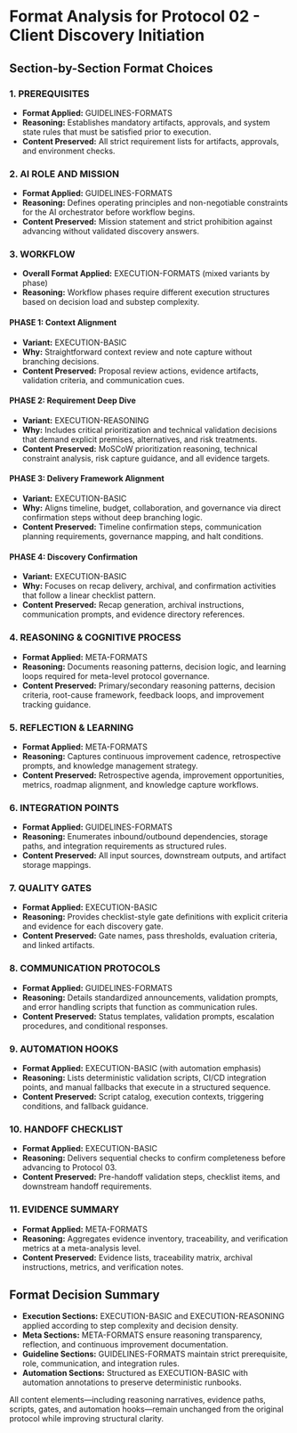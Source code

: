 # Format Analysis for Protocol 02 - Client Discovery Initiation

## Section-by-Section Format Choices

### 1. PREREQUISITES
- **Format Applied:** GUIDELINES-FORMATS
- **Reasoning:** Establishes mandatory artifacts, approvals, and system state rules that must be satisfied prior to execution.
- **Content Preserved:** All strict requirement lists for artifacts, approvals, and environment checks.

### 2. AI ROLE AND MISSION
- **Format Applied:** GUIDELINES-FORMATS
- **Reasoning:** Defines operating principles and non-negotiable constraints for the AI orchestrator before workflow begins.
- **Content Preserved:** Mission statement and strict prohibition against advancing without validated discovery answers.

### 3. WORKFLOW
- **Overall Format Applied:** EXECUTION-FORMATS (mixed variants by phase)
- **Reasoning:** Workflow phases require different execution structures based on decision load and substep complexity.

#### PHASE 1: Context Alignment
- **Variant:** EXECUTION-BASIC
- **Why:** Straightforward context review and note capture without branching decisions.
- **Content Preserved:** Proposal review actions, evidence artifacts, validation criteria, and communication cues.

#### PHASE 2: Requirement Deep Dive
- **Variant:** EXECUTION-REASONING
- **Why:** Includes critical prioritization and technical validation decisions that demand explicit premises, alternatives, and risk treatments.
- **Content Preserved:** MoSCoW prioritization reasoning, technical constraint analysis, risk capture guidance, and all evidence targets.

#### PHASE 3: Delivery Framework Alignment
- **Variant:** EXECUTION-BASIC
- **Why:** Aligns timeline, budget, collaboration, and governance via direct confirmation steps without deep branching logic.
- **Content Preserved:** Timeline confirmation steps, communication planning requirements, governance mapping, and halt conditions.

#### PHASE 4: Discovery Confirmation
- **Variant:** EXECUTION-BASIC
- **Why:** Focuses on recap delivery, archival, and confirmation activities that follow a linear checklist pattern.
- **Content Preserved:** Recap generation, archival instructions, communication prompts, and evidence directory references.

### 4. REASONING & COGNITIVE PROCESS
- **Format Applied:** META-FORMATS
- **Reasoning:** Documents reasoning patterns, decision logic, and learning loops required for meta-level protocol governance.
- **Content Preserved:** Primary/secondary reasoning patterns, decision criteria, root-cause framework, feedback loops, and improvement tracking guidance.

### 5. REFLECTION & LEARNING
- **Format Applied:** META-FORMATS
- **Reasoning:** Captures continuous improvement cadence, retrospective prompts, and knowledge management strategy.
- **Content Preserved:** Retrospective agenda, improvement opportunities, metrics, roadmap alignment, and knowledge capture workflows.

### 6. INTEGRATION POINTS
- **Format Applied:** GUIDELINES-FORMATS
- **Reasoning:** Enumerates inbound/outbound dependencies, storage paths, and integration requirements as structured rules.
- **Content Preserved:** All input sources, downstream outputs, and artifact storage mappings.

### 7. QUALITY GATES
- **Format Applied:** EXECUTION-BASIC
- **Reasoning:** Provides checklist-style gate definitions with explicit criteria and evidence for each discovery gate.
- **Content Preserved:** Gate names, pass thresholds, evaluation criteria, and linked artifacts.

### 8. COMMUNICATION PROTOCOLS
- **Format Applied:** GUIDELINES-FORMATS
- **Reasoning:** Details standardized announcements, validation prompts, and error handling scripts that function as communication rules.
- **Content Preserved:** Status templates, validation prompts, escalation procedures, and conditional responses.

### 9. AUTOMATION HOOKS
- **Format Applied:** EXECUTION-BASIC (with automation emphasis)
- **Reasoning:** Lists deterministic validation scripts, CI/CD integration points, and manual fallbacks that execute in a structured sequence.
- **Content Preserved:** Script catalog, execution contexts, triggering conditions, and fallback guidance.

### 10. HANDOFF CHECKLIST
- **Format Applied:** EXECUTION-BASIC
- **Reasoning:** Delivers sequential checks to confirm completeness before advancing to Protocol 03.
- **Content Preserved:** Pre-handoff validation steps, checklist items, and downstream handoff requirements.

### 11. EVIDENCE SUMMARY
- **Format Applied:** META-FORMATS
- **Reasoning:** Aggregates evidence inventory, traceability, and verification metrics at a meta-analysis level.
- **Content Preserved:** Evidence lists, traceability matrix, archival instructions, metrics, and verification notes.

## Format Decision Summary
- **Execution Sections:** EXECUTION-BASIC and EXECUTION-REASONING applied according to step complexity and decision density.
- **Meta Sections:** META-FORMATS ensure reasoning transparency, reflection, and continuous improvement documentation.
- **Guideline Sections:** GUIDELINES-FORMATS maintain strict prerequisite, role, communication, and integration rules.
- **Automation Sections:** Structured as EXECUTION-BASIC with automation annotations to preserve deterministic runbooks.

All content elements—including reasoning narratives, evidence paths, scripts, gates, and automation hooks—remain unchanged from the original protocol while improving structural clarity.
